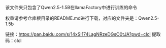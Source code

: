 该文件夹只包含了Qwen2.5-1.5B在llamaFactory中进行训练的命令

权重请参考仓库根目录的README.md进行下载，对应的文件夹是：Qwen2.5-1.5b

链接：https://pan.baidu.com/s/14xSl174LagNRzeDGsO0tJA?pwd=clcl 
提取码：clcl 